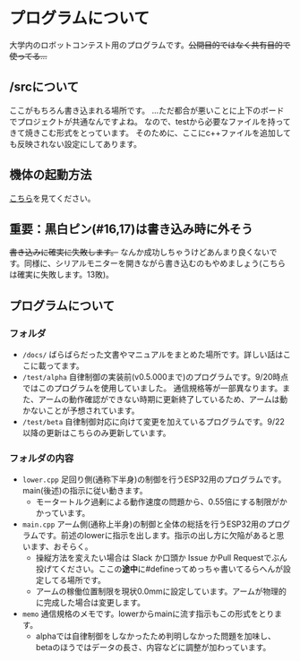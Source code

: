 # プログラムについて
大学内のロボットコンテスト用のプログラムです。~~公開目的ではなく共有目的で使ってる...~~

## /srcについて
ここがもちろん書き込まれる場所です。
...ただ都合が悪いことに上下のボードでプロジェクトが共通なんですよね。
なので、testから必要なファイルを持ってきて焼きこむ形式をとっています。
そのために、ここにc++ファイルを追加しても反映されない設定にしてあります。

## 機体の起動方法
[こちら](./docs/Howtorun.md)を見てください。

## 重要：黒白ピン(#16,17)は書き込み時に外そう
~~書き込みに確実に失敗します。~~ なんか成功しちゃうけどあんまり良くないです。同様に、シリアルモニターを開きながら書き込むのもやめましょう(こちらは確実に失敗します。13敗)。

## プログラムについて
### フォルダ
- `/docs/`
  ばらばらだった文書やマニュアルをまとめた場所です。詳しい話はここに載ってます。
- `/test/alpha` 
  自律制御の実装前(v0.5.000まで)のプログラムです。9/20時点ではこのプログラムを使用していました。
  通信規格等が一部異なります。また、アームの動作確認ができない時期に更新終了しているため、アームは動かないことが予想されています。
- `/test/beta`
  自律制御対応に向けて変更を加えているプログラムです。9/22以降の更新はこちらのみ更新しています。
### フォルダの内容
- `lower.cpp` 足回り側(通称下半身)の制御を行うESP32用のプログラムです。main(後述)の指示に従い動きます。
  - モータートルク過剰による動作速度の問題から、0.55倍にする制限がかかっています。
- `main.cpp` アーム側(通称上半身)の制御と全体の総括を行うESP32用のプログラムです。前述のlowerに指示を出します。指示の出し方に欠陥があると思います、おそらく。
  - 操縦方法を変えたい場合は Slack か口頭か Issue かPull Requestでぶん投げてください。ここの**途中**に#defineってめっちゃ書いてるらへんが設定してる場所です。
  - アームの稼働位置制限を現状0.0mmに設定しています。アームが物理的に完成した場合は変更します。
- `memo` 通信規格のメモです。lowerからmainに流す指示もこの形式をとります。
  - alphaでは自律制御をしなかったため判明しなかった問題を加味し、betaのほうではデータの長さ、内容などに調整が加わっています。